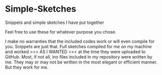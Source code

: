 # Simple-Sketches
Snippets and simple sketches I have put together

Feel free to use these for whatever purpose you chose. 

I make no warranties that the included codes work or will even
compile for you. Snippets are just that. Full sketches compiled 
for me on my machine and worked >>> AS I WANTED <<< at the time 
they were uploaded to GitHub. Most, if not all, ino files included
in my repository were written by me. They may or may not be written
in the most elegant or efficient manner. But they work for me.
